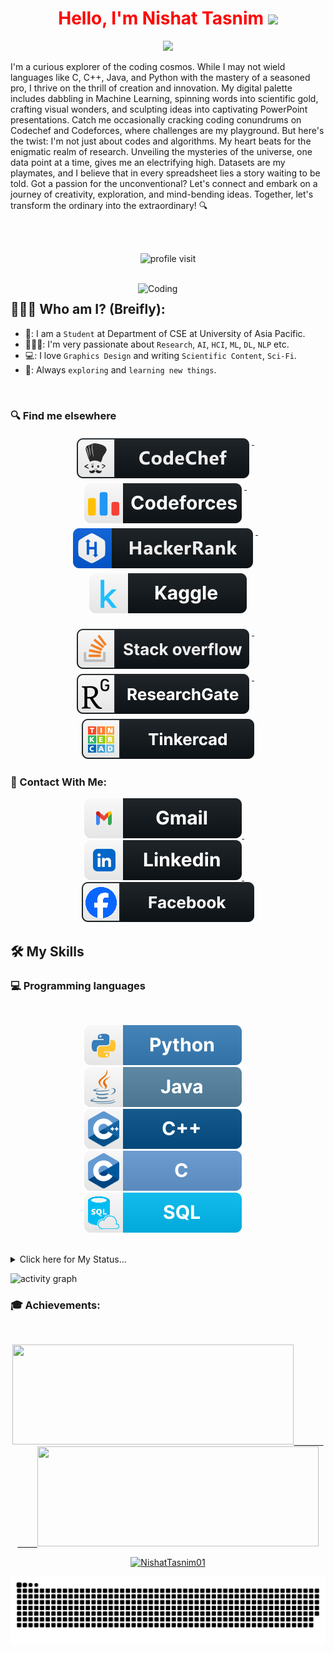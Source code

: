 <!-- DO NOT COPY -->

<h1 align="center" style="color: red;">Hello, I'm Nishat Tasnim <img src="https://media.giphy.com/media/hvRJCLFzcasrR4ia7z/giphy.gif" width="35"></h1>

<p align="center" style="text-align: center;">
  <a href="https://github.com/DenverCoder1/readme-typing-svg">
    <img src="https://readme-typing-svg.herokuapp.com?lines=--+ASPIRING+RESEARCH+SCIENTIST+--;">
  </a>
</p>

<p style="text-align: justify;">
</p>

I'm a curious explorer of the coding cosmos. While I may not wield languages like C, C++, Java, and Python with the mastery of a seasoned pro, I thrive on the thrill of creation and innovation. My digital palette includes dabbling in Machine Learning, spinning words into scientific gold, crafting visual wonders, and sculpting ideas into captivating PowerPoint presentations. Catch me occasionally cracking coding conundrums on Codechef and Codeforces, where challenges are my playground. But here's the twist: I'm not just about codes and algorithms. My heart beats for the enigmatic realm of research. Unveiling the mysteries of the universe, one data point at a time, gives me an electrifying high. Datasets are my playmates, and I believe that in every spreadsheet lies a story waiting to be told. Got a passion for the unconventional? Let's connect and embark on a journey of creativity, exploration, and mind-bending ideas. Together, let's transform the ordinary into the extraordinary! 🔍
</p>
<!--
<h2 align="left">😸 Github Stats:</h2>
-->
<br>
<br>
<div align="center">

![profile visit](https://komarev.com/ghpvc/?username=NishatTasnim01)
</div>

<!--
<p align="left"> <a href="https://twitter.com/dev_smashik" target="blank"><img src="https://img.shields.io/twitter/follow/0xashik?logo=twitter&style=for-the-badge" alt="0xashik" /></a> </p>
-->

<br>
<img align="right" alt="Coding" width="300" src="https://github.com/NishatTasnim01/NishatTasnim01/blob/main/python_nishat.gif">


## 👩🏻‍💻 Who am I? (Breifly):
- 🏫: I am a `Student` at Department of CSE at University of Asia Pacific.
- 👩🏻‍🔬: I'm very passionate about `Research`, `AI`, `HCI`, `ML`, `DL`, `NLP` etc.
- 💻: I love `Graphics Design` and writing `Scientific Content`, `Sci-Fi`.
- 🧭: Always `exploring` and `learning new things`.

<br>

<!-- ## 🔥 Streak Stats
<p align="center"><img src="https://github-readme-streak-stats.herokuapp.com/?user=7oSkaaa&theme=algolia" alt="7oSkaaa" /></p>

<br>
<br> -->


### 🔍 Find me elsewhere
<p align="center">
  <a href="https://www.codechef.com/users/nishat149">
    <img src="https://raw.githubusercontent.com/AbhishekMaira10/AbhishekMaira10/master/Resources/svg/codechef.svg" alt="codechef" style="vertical-align:top; margin:4px; color: blue;">
  </a> &nbsp;&nbsp;&nbsp;

  <a href="https://codeforces.com/profile/21201149">
    <img src="https://github.com/smashik716/Icons/blob/main/Codeforces.svg" alt="Codeforces" style="vertical-align:top; margin:4px; color: green;">
  </a> &nbsp;&nbsp;&nbsp;

  <a href="https://www.hackerrank.com/profile/nishatt315">
    <img src="https://raw.githubusercontent.com/AbhishekMaira10/AbhishekMaira10/master/Resources/svg/hackerrank.svg" alt="hackerrank" style="vertical-align:top; margin:4px; color: red;">
  </a> &nbsp;&nbsp;&nbsp;
  
  <a href="https://www.kaggle.com/nishatttasnim">
    <img src="https://github.com/smashik716/Icons/blob/main/Kaggle.svg" alt="Kaggle" style="vertical-align:top; margin:4px; color: purple;">
  </a>
  <br>
  <br>

  <a href="https://stackoverflow.com/users/22037057/nishat-tasnim">
    <img src="https://github.com/smashik716/Icons/blob/main/StackOverflow.svg" alt="stackoverflow" style="vertical-align:top; margin:4px; color: orange;">
  </a> &nbsp;&nbsp;&nbsp;

  <a href="https://www.researchgate.net/profile/Nishat-Tasnim-35">
    <img src="https://github.com/smashik716/Icons/blob/main/ResearchGate.svg" alt="ResearchGate" style="vertical-align:top; margin:4px; color: brown;">
  </a> &nbsp;&nbsp;&nbsp;

  <a href="https://www.tinkercad.com/users/eVQXPRyyEat-nishat-tasnim">
    <img src="https://github.com/smashik716/Icons/blob/main/Thinkercad.svg" alt="TinkerCad" style="vertical-align:top; margin:4px; color: gray;">
</a>
</p>

### 📩 Contact With Me:
<p align="center">
  <a href="mailto:nishatt315@gmail.com">
    <img src="https://github.com/smashik716/Icons/blob/main/Gmail.svg?style=for-the-badge&logo=GMail&logoColor=red" alt="Gmail">
  </a> &nbsp;&nbsp;&nbsp;
  
  <a href="https://www.linkedin.com/in/nishatt-tasnim-065a79279">
    <img src="https://github.com/smashik716/Icons/blob/main/Linked%20in.svg?style=for-the-badge&logo=linkedin&logoColor=grey" alt="LinkedIn">
  </a> &nbsp;&nbsp;&nbsp;

  <a href="https://www.facebook.com/profile.php?id=100057417531922">
    <img src="https://github.com/smashik716/Icons/blob/main/Facebook.svg?style=for-the-badge&logo=facebook&logoColor=blue" alt="Facebook">
  </a>
</p>


## 🛠️ My Skills

### 💻 Programming languages
<br>

<p align="center">
   <!--  <a href="#" target="_blank"><img alt="Github" src="https://img.shields.io/badge/-github-000000?style=flat-square&logo=github&logoColor=white"></a> -->
    <a href="#" target="_blank"><img alt="python" src="https://github.com/smashik716/Icons/blob/main/Python.svg?style=flat-square&logo=Python&logoColor=white"></a> &nbsp;&nbsp;&nbsp;
    <a href="#" target="_blank"><img alt="java" src="https://github.com/smashik716/Icons/blob/main/Java.svg?style=flat-square&logo=java&logoColor=white"></a> &nbsp;&nbsp;&nbsp;
    <a href="#" target="_blank"><img alt="C++" src="https://github.com/smashik716/Icons/blob/main/C%2B%2B%20Programming.svg?style=flat-square&logo=C%2B%2B&logoColor=white"></a> &nbsp;&nbsp;&nbsp;
     <a href="#" target="_blank"><img alt="C Programming" src="https://github.com/smashik716/Icons/blob/main/C%20Programming.svg?style=flat-square&logo=C&logoColor=white"></a> &nbsp;&nbsp;&nbsp;
     <a href="#" target="_blank"><img alt="SQL" src="https://github.com/smashik716/Icons/blob/main/SQL.svg?style=flat-square&logo=mysql&logoColor=white"></a> &nbsp;&nbsp;&nbsp;
</p>
<br>

<!-- ### 🧑‍💻️ Frontend Development
<p align="center"> 
  &emsp; 
  <a href="#" target="_blank"> 
   <img alt="HTML" src="https://img.shields.io/badge/HTML5%20-%23E34F26.svg?style=plastic&logo=html5&logoColor=white">
  </a>   
  &emsp;
  <a href="#" target="_blank">
    <img alt="CSS" src="https://img.shields.io/badge/CSS%20-%231572B6.svg?style=plastic&logo=css3&logoColor=white">
  </a> 
</p>
-->


<!-- ### 🧶 Software & Tools
 
<p align="center">
  &emsp;
    <a href="#"><img alt="Git" src="https://img.shields.io/badge/Git%20-%23F05033.svg?style=plastic&logo=git&logoColor=white"></a>
  &emsp;
    <a href="#"><img alt="GitHub" src="https://img.shields.io/badge/github-%23181717.svg?style=plastic&logo=github&logoColor=white"></a>
  &emsp;
    <a href="#"><img alt="Google Sheets" src="https://img.shields.io/badge/Google%20Sheets%20-%2334A853.svg?style=plastic&logo=google%20sheets&logoColor=white"></a>
  &emsp;
    <a href="#"><img alt="Stack Overflow" src="https://img.shields.io/badge/-Stack%20Overflow-FE7A16?style=plastic&logo=stack-overflow&logoColor=white"></a>
  &emsp;
    <a href="#"><img alt="Geekf For Geeks" src="https://img.shields.io/badge/geeksforgeeks-%230F9D58.svg?style=plastic&logo=geeksforgeeks&logoColor=white"></a>
</p>
-->


<!--  ### 👉 IDEs
<p align="center">
  &emsp;
    <a href="#"><img alt="Visual Studio Code" src="https://img.shields.io/badge/Visual%20Studio%20Code-0078d7.svg?style=plastic&logo=visual-studio-code&logoColor=white"></a>
  &emsp;
    <a href="#"><img alt="JetBrain" src="https://img.shields.io/badge/jetbrains-%23000000.svg?style=plastic&logo=jetbrains&logoColor=white" /></a>
  &emsp;
    <a href="#"><img alt="Atom" src="https://img.shields.io/badge/atom-%2366595C.svg?&style=plastic&logo=atom&logoColor=white" /></a>
</p>
-->


<!--  ### 🧠 Competitive Programming & Problem Solving
<p align="center">
  &emsp;
    <a href="#"><img alt = "Codeforces" src="https://img.shields.io/badge/codeforces%20-%231F8ACB.svg?style=plastic&logo=codeforces&logoColor=white" /></a>	
  &emsp;
    <a href="#"><img alt = "Leetcode" src="https://img.shields.io/badge/leetcode%20-%23FFA116.svg?style=plastic&logo=leetcode&logoColor=black" /></a>
  &emsp;
    <a href="#"><img alt = "Hackerrank" src="https://img.shields.io/badge/hackerrank-%232EC866.svg?style=plastic&logo=hackerrank&logoColor=white" /></a>
  &emsp;
    <a href="#"><img alt = "CodeChef" src="https://img.shields.io/badge/codechef-%235B4638.svg?style=plastic&logo=codechef&logoColor=white" /></a>
</p>
-->


<!--  ### 👉 Operating Systems
 
<p align="center">
  &emsp;
    <a href="#"><img src="https://img.shields.io/badge/Linux-FCC624?style=plastic&logo=linux&logoColor=black"></a>
  &emsp;
    <a href="#"><img src="https://img.shields.io/badge/Windows-0078D6?style=plastic&logo=windows&logoColor=white"></a>	  
</p>
<br/>
-->

<details>
<summary>Click here for My Status...</summary>

```json
{
   "Proficient": ["Python", "Java", "C", "C++", "SQL"],
   "Familiar with": ["HTML", "CSS"],
   "Database": ["MySql","MS SQL Server"],
   "AI framework":["Keras","Scikit-learn","PySpark","Tensorflow"],
   "Modules & Library":["Pandas","Numpy","Scipy","Matplotlib & seaborn","Folium & foursquare api","Beautifulsoup","Selenium","etc"],
                          
   "Machine Learning Algorithms": ["LinearRegression","LogisticRegression","KNeighborsRegressor","SVR","DecisionTree",
                                    "RandomForest","SVM","KNN","Naive Bayes","XGBoost", "AdaBoostClassifier","Lasso",
                                    "K-means","DBSCAN","Model Validation","Feature Selection","Dimensionality Reduction"],
   
   "Deep Learning": ["CNN","LSTM","Bi-LSTM","Transfer Learning","Model optimization and quantization",
                                    "TinyML","Pipelining","Keras sequential and functional API"]
}
```
  
</details>

 
![activity graph](https://github-readme-activity-graph.vercel.app/graph?username=nishattasnim01&theme=github-dark&custom_title=Nishat's%20Activity%20Graph&hide_border=true)
<br>

### 🎓 Achievements:
<br>
<!-- GitHub Stats and Top Languages -->
<p align="center">
  <a href="https://github.com/NishatTasnim01">
    <img height="160em" src="https://github-readme-stats-eight-theta.vercel.app/api?username=NishatTasnim01&show_icons=true&theme=algolia&include_all_commits=true&count_private=true" width="450"/>
    &nbsp; &nbsp; &nbsp; &nbsp; &nbsp; &nbsp; &nbsp; &nbsp; &nbsp; &nbsp;
    <img height="160em" src="https://github-readme-stats-eight-theta.vercel.app/api/top-langs/?username=NishatTasnim01&layout=compact&langs_count=8&theme=algolia&count_private=true" width="450"/>
  </a>
</p>

<!-- GitHub Streak -->
<p align="center">
  <a href="https://github.com/NishatTasnim01">
    <img src="https://github-readme-streak-stats.herokuapp.com/?user=NishatTasnim01&theme=radical" alt="NishatTasnim01" width="500"/>
  </a>
</p>

<!-- GitHub Snake -->
<div align="center">
  <img src="https://github.com/0xAshik/GitubSVGs/blob/main/grid-snake.svg" alt="snake"/>
</div>
